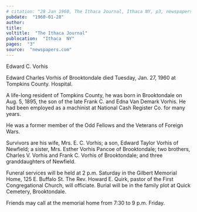 ```yaml
---
# citation: "28 Jan 1960, The Ithaca Journal, Ithaca NY, p3, newspapers.com."
pubdate:  "1960-01-28"
author: 
title: 
voltitle:  "The Ithaca Journal"
publocation:  "Ithaca  NY"
pages:  "3"
source:  "newspapers.com"
---
```

Edward C. Vorhis 

Edward Charles Vorhis of Brooktondale died Tuesday, Jan. 27, 1960 at Tompkins County. Hospital. 

A life-long resident of Tompkins County, he was born in Brooktondale on Aug. 5, 1895, the son of the late Frank C. and Edna Van Demark Vorhis. He had been employed as a machinist at National Cash Register Co. for many years. 

He was a former member of the Odd Fellows and the Veterans of Foreign Wars. 

Survivors are his wife, Mrs. E. C. Vorhis; a son, Edward Taylor Vorhis of Newfield; a sister, Mrs. Esther Vorhis Pancoe of Brooktondale; two brothers, Charles V. Vorhis and Frank C. Vorhis of Brooktondale; and three granddaughters of Newfield. 

Funeral services will be held at 2 p.m. Saturday in the Gilbert Memorial Home, 125 E. Buffalo St. The Rev. Howard E. Quirk, pastor of the First Congregational Church, will officiate. Burial will be in the family plot at Quick Cemetery, Brooktondale. 

Friends may call at the memorial home from 7:30 to 9 p.m. Friday.

